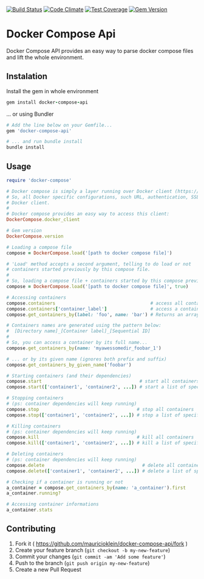 [![Build Status](https://travis-ci.org/mauricioklein/docker-compose-api.svg?branch=develop)](https://travis-ci.org/mauricioklein/docker-compose-api)
[![Code Climate](https://codeclimate.com/github/mauricioklein/docker-compose-api/badges/gpa.svg)](https://codeclimate.com/github/mauricioklein/docker-compose-api)
[![Test Coverage](https://codeclimate.com/github/mauricioklein/docker-compose-api/badges/coverage.svg)](https://codeclimate.com/github/mauricioklein/docker-compose-api/coverage)
[![Gem Version](https://badge.fury.io/rb/docker-compose-api.svg)](https://badge.fury.io/rb/docker-compose-api)

# Docker Compose Api

Docker Compose API provides an easy way to parse docker compose files and lift the whole environment.

## Instalation

Install the gem in whole environment

```ruby
gem install docker-compose-api
```

... or using Bundler

```ruby
# Add the line below on your Gemfile...
gem 'docker-compose-api'

# ... and run bundle install
bundle install
```

## Usage

```ruby
require 'docker-compose'

# Docker compose is simply a layer running over Docker client (https://github.com/swipely/docker-api).
# So, all Docker specific configurations, such URL, authentication, SSL, etc, must be made directly on
# Docker client.
#
# Docker compose provides an easy way to access this client:
DockerCompose.docker_client

# Gem version
DockerCompose.version

# Loading a compose file
compose = DockerCompose.load('[path to docker compose file]')

# 'Load' method accepts a second argument, telling to do load or not
# containers started previously by this compose file.
#
# So, loading a compose file + containers started by this compose previously
compose = DockerCompose.load('[path to docker compose file]', true)

# Accessing containers
compose.containers                                   # access all containers
compose.containers['container_label']                # access a container by its label (DEPRECATED)
compose.get_containers_by(label: 'foo', name: 'bar') # Returns an array of all containers with label = 'foo' and name = bar

# Containers names are generated using the pattern below:
#  [Directory name]_[Container label]_[Sequential ID]
#
# So, you can access a container by its full name...
compose.get_containers_by(name: 'myawessomedir_foobar_1')

# ... or by its given name (ignores both prefix and suffix)
compose.get_containers_by_given_name('foobar')

# Starting containers (and their dependencies)
compose.start                                    # start all containers
compose.start(['container1', 'container2', ...]) # start a list of specific containers

# Stopping containers
# (ps: container dependencies will keep running)
compose.stop                                    # stop all containers
compose.stop(['container1', 'container2', ...]) # stop a list of specific containers

# Killing containers
# (ps: container dependencies will keep running)
compose.kill                                    # kill all containers
compose.kill(['container1', 'container2', ...]) # kill a list of specific containers

# Deleting containers
# (ps: container dependencies will keep running)
compose.delete                                    # delete all containers
compose.delete(['container1', 'container2', ...]) # delete a list of specific containers

# Checking if a container is running or not
a_container = compose.get_containers_by(name: 'a_container').first
a_container.running?

# Accessing container informations
a_container.stats
```

## Contributing

1. Fork it ( https://github.com/mauricioklein/docker-compose-api/fork )
2. Create your feature branch (`git checkout -b my-new-feature`)
3. Commit your changes (`git commit -am 'Add some feature'`)
4. Push to the branch (`git push origin my-new-feature`)
5. Create a new Pull Request

